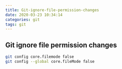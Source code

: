 ```yaml
---
title: Git-ignore-file-permission-changes
date: 2020-03-23 10:34:14
categories: git
tags: git
---
```


## Git ignore file permission changes

```bash
git config core.filemode false
git config --global core.fileMode false
```
